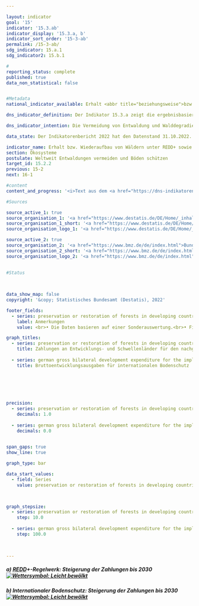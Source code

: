 ```yaml
---

layout: indicator    
goal: '15'    
indicator: '15.3.ab'    
indicator_display: '15.3.a, b'    
indicator_sort_order: '15-3-ab'    
permalink: /15-3-ab/    
sdg_indicator: 15.a.1
sdg_indicator2: 15.b.1    

#
reporting_status: complete    
published: true    
data_non_statistical: false    


#Metadata    
national_indicator_available: Erhalt <abbr title="beziehungsweise">bzw.</abbr> Wiederaufbau von Wäldern unter <abbr title="Verringerung von Emissionen aus Entwaldung und Waldschädigung sowie die Rolle des Waldschutzes, der nachhaltigen Waldbewirtschaftung und des Ausbaus des Kohlenstoffspeichers Wald in Entwicklungsländern">REDD</abbr>+ sowie internationaler Bodenschutz    

dns_indicator_definition: Der Indikator 15.3.a zeigt die ergebnisbasierten Auszahlungen Deutschlands an Entwicklungs- und Schwellenländer für den nachgewiesenen Erhalt beziehungsweise Wiederaufbau von Wäldern unter dem <abbr title="Verringerung von Emissionen aus Entwaldung und Waldschädigung sowie die Rolle des Waldschutzes, der nachhaltigen Waldbewirtschaftung und des Ausbaus des Kohlenstoffspeichers Wald in Entwicklungsländern">REDD</abbr>+-Regelwerk. Der Indikator 15.3.b umfasst die bilateralen Bruttoentwicklungsausgaben Deutschlands im Zusammenhang mit der Umsetzung des Übereinkommens der Vereinten Nationen zur Bekämpfung der Wüstenbildung in Entwicklungs- und Schwellenländern.    

dns_indicator_intention: Die Vermeidung von Entwaldung und Walddegradierung (Schädigung), eine nachhaltige Waldbewirtschaftung sowie der Wiederaufbau von Wäldern und Aufforstung tragen mittelbar und unmittelbar zum Erhalt biologischer Vielfalt, zur Boden-, Wasser, und Luftqualität, zur Verminderung von Bodenerosion, zur Minderung des <abbr title="Kohlenstoffdioxid">CO₂</abbr>-Ausstoßes und zur Speicherung von Kohlenstoff sowie zur Erhaltung wichtiger Entwicklungs- und Einkommensperspektiven für Waldländer bei. Ziel ist es, die Zahlungen unter dem <abbr title="Verringerung von Emissionen aus Entwaldung und Waldschädigung sowie die Rolle des Waldschutzes, der nachhaltigen Waldbewirtschaftung und des Ausbaus des Kohlenstoffspeichers Wald in Entwicklungsländern">REDD</abbr>+-Regelwerk bis zum Jahr 2030&nbsp;zu steigern. Gesunde Böden sind eine wesentliche, nicht <abbr title="beziehungsweise">bzw.</abbr> schwer erneuerbare natürliche Ressource. Sie spielen eine Schlüsselrolle bei der Nahrungsmittelproduktion, der Verringerung der Auswirkungen häufiger und extremer Wetterereignisse, dem Erhalt der biologischen Vielfalt und der Bereitstellung wesentlicher Ökosystemleistungen. Ziel ist es daher, Deutschlands Beitrag für den internationalen Bodenschutz bis 2030&nbsp;zu steigern. Auf internationaler Ebene ist die Desertifikationsbekämpfung neben den Themen Biodiversität und Klimawandel ein Ziel der drei Rio-Konventionen.    

data_state: Der Indikatorenbericht 2022 hat den Datenstand 31.10.2022. Die Daten auf dieser Plattform werden regelmäßig aktualisiert, sodass online aktuellere Daten verfügbar sein können als im <a href="https://dns-indikatoren.de/assets/publications/reports/de/2022.pdf">Indikatorenbericht 2022</a> veröffentlicht.    

indicator_name: Erhalt bzw. Wiederaufbau von Wäldern unter REDD+ sowie internationaler Bodenschutz    
section: Ökosysteme    
postulate: Weltweit Entwaldungen vermeiden und Böden schützen    
target_id: 15.2.2    
previous: 15-2    
next: 16-1    

#content     
content_and_progress: '<i>Text aus dem <a href="https://dns-indikatoren.de/assets/publications/reports/de/2022.pdf">Indikatorenbericht 2022&nbsp;</a></i><br><br>Der Indikator 15.3.a basiert auf dem <abbr title="Verringerung von Emissionen aus Entwaldung und Waldschädigung sowie die Rolle des Waldschutzes, der nachhaltigen Waldbewirtschaftung und des Ausbaus des Kohlenstoffspeichers Wald in Entwicklungsländern">REDD</abbr>+-Regelwerk (Reducing Emissions from Deforestation and Forest Degradation). <abbr title="Verringerung von Emissionen aus Entwaldung und Waldschädigung sowie die Rolle des Waldschutzes, der nachhaltigen Waldbewirtschaftung und des Ausbaus des Kohlenstoffspeichers Wald in Entwicklungsländern">REDD</abbr>+ ist ein internationales Konzept, welches Regierungen und lokale Gemeinschaften in Entwicklungsländern finanziell dafür belohnt, dass sie die Entwaldung und damit Emissionen nachweislich reduzieren. Die ausgezahlten Beträge orientieren sich am Umfang der ermittelten reduzierten Emissionen beziehungsweise des zusätzlich gespeicherten Kohlenstoffes. Datenquellen für den Indikator sind die Finanzberichte des Bundesministeriums für wirtschaftliche Zusammenarbeit und Entwicklung sowie des Bundesministeriums für Umwelt, Naturschutz und nukleare Sicherheit. Die Daten werden seit 2008&nbsp;jährlich erfasst. Doppelzählungen werden durch die verpflichtende Einrichtung eines Registers vermieden.<br><br>Insgesamt zeigt sich ein positiver Trend. Im Betrachtungszeitraum von 2009&nbsp;bis 2019&nbsp;stiegen die Auszahlungen von 3,0&nbsp;Millionen Euro auf 63,5&nbsp;Millionen Euro. In den Jahren 2011&nbsp;und 2015&nbsp;war jeweils ein Rückgang der Auszahlungen zu verzeichnen. Von den für das Jahr 2019&nbsp;ausgezahlten Mitteln flossen 50,0&nbsp;Millionen Euro (78,7&nbsp;%) in das multilaterale Programm „Forest Carbon Partnership Facility“ (<abbr title="Forest Carbon Partnership Facility">FCPF</abbr>) und 13,5&nbsp;Millionen Euro (21,3&nbsp;%) in das bilaterale „REDD Early Movers Programm“. Bezüglich des „Amazonienfonds für Wald- und Klimaschutz“ erfolgten 2018&nbsp;und 2019&nbsp;keine Auszahlungen.<br><br>Der Indikator stellt einen Teil der öffentlichen Entwicklungsausgaben für den Erhalt, die nachhaltige Bewirtschaftung und den Wiederaufbau von Wäldern dar. Darüber hinaus unterstützt Deutschland den <abbr title="Forest Carbon Partnership Facility">FCPF</abbr> Readiness Fund und weitere Programme. Insgesamt beliefen sich die Gesamtzusagen für internationalen Walderhalt für das Jahr 2019&nbsp;auf 660,4&nbsp;Millionen Euro.<br><br>Grundlage für den Indikator 15.3.b sind die Statistiken der Leistungen der deutschen Entwicklungszusammenarbeit des Statistischen Bundesamtes, die im Auftrag des Bundesministeriums für wirtschaftliche Zusammenarbeit und Entwicklung erstellt werden. Ein Vorhaben ist hier relevant, wenn es darauf abzielt, die Wüstenbildung zu bekämpfen oder die Auswirkungen von Dürre durch die Vermeidung oder Verringerung der Bodendegradation, die Sanierung von degradiertem Land oder die Rekultivierung von Wüstengebieten zu mildern. Die ausgezahlten Mittel geben jedoch keinen Hinweis auf die tatsächliche Entwicklung der Bodenqualität. <br><br>Die Bruttoentwicklungsausgaben zur Bekämpfung von Desertifikation weltweit sind im Betrachtungszeitraum ab 2009&nbsp;stark gestiegen. Der Indikator zeigt eine positive Entwicklung im Hinblick auf das gesetzte Ziel. Zuletzt lagen die Bruttoausgaben für das Jahr 2019&nbsp;bei 745,6&nbsp;Millionen Euro und damit mehr als 18mal höher als im Jahr 2009. Die zugesagten Mittel entwickelten sich in ähnlicher Weise. Zuletzt betrugen sie 896,2&nbsp;Millionen Euro.<br><br>Entwicklungsausgaben unter dem <abbr title="Verringerung von Emissionen aus Entwaldung und Waldschädigung sowie die Rolle des Waldschutzes, der nachhaltigen Waldbewirtschaftung und des Ausbaus des Kohlenstoffspeichers Wald in Entwicklungsländern">REDD</abbr>+-Regelwerk sowie im Rahmen der <abbr title="Vereinte Nationen (United Nations)">VN</abbr>-Wüstenkonvention sind Teil der Klimafinanzierung (Indikator <a href="https://dnsUpgradeEnvironment.github.io/dns-indicators/13-1-b">13.1.b</a>) sowie der <abbr title="Öffentliche Entwicklungsausgaben (official development assistance)">ODA</abbr>-Quote (Indikator <a href="https://dnsUpgradeEnvironment.github.io/dns-indicators/17-1">17.1</a>).'    

#Sources    

source_active_1: true
source_organisation_1: '<a href="https://www.destatis.de/DE/Home/_inhalt.html">Statistisches Bundesamt</a>'
source_organisation_1_short: '<a href="https://www.destatis.de/DE/Home/_inhalt.html">Statistisches Bundesamt</a>'
source_organisation_logo_1: '<a href="https://www.destatis.de/DE/Home/_inhalt.html"><img src="https://dnsUpgradeEnvironment.github.io/dns-indicators/public/OrgImgDe/destatis.png" alt="Statistisches Bundesamt" title=" Klicken Sie hier um zur Homepage der Organisation Statistisches Bundesamt zu gelangen." style="height:60px; width:148px; border: transparent"/></a>'

source_active_2: true
source_organisation_2: '<a href="https://www.bmz.de/de/index.html">Bundesministerium für wirtschaftliche Zusammenarbeit und Entwicklung</a>'
source_organisation_2_short: '<a href="https://www.bmz.de/de/index.html">Bundesministerium für wirtschaftliche Zusammenarbeit und Entwicklung</a>'
source_organisation_logo_2: '<a href="https://www.bmz.de/de/index.html"><img src="https://dnsUpgradeEnvironment.github.io/dns-indicators/public/OrgImgDe/bmz.png" alt="Bundesministerium für wirtschaftliche Zusammenarbeit und Entwicklung" title=" Klicken Sie hier um zur Homepage der Organisation Bundesministerium für wirtschaftliche Zusammenarbeit und Entwicklung zu gelangen." style="height:60px; width:148px; border: transparent"/></a>'
    

#Status    
    
    

data_show_map: false    
copyright: '&copy; Statistisches Bundesamt (Destatis), 2022'    

footer_fields:
  - series: preservation or restoration of forests in developing countries under the redd+ rulebook
    label: Anmerkungen
    value: <br>• Die Daten basieren auf einer Sonderauswertung.<br>• Finanzierungsbeiträge vor 2013&nbsp;sind in Antizipierung des <abbr title="Verringerung von Emissionen aus Entwaldung und Waldschädigung sowie die Rolle des Waldschutzes, der nachhaltigen Waldbewirtschaftung und des Ausbaus des Kohlenstoffspeichers Wald in Entwicklungsländern">REDD</abbr>+-Regelwerks erfolgt.    

graph_titles: 
  - series: preservation or restoration of forests in developing countries under the redd+ rulebook
    title: Zahlungen an Entwicklungs- und Schwellenländer für den nachgewiesenen Erhalt <abbr title="beziehungsweise">bzw.</abbr> Wiederaufbau von Wäldern unter dem <abbr title="Verringerung von Emissionen aus Entwaldung und Waldschädigung sowie die Rolle des Waldschutzes, der nachhaltigen Waldbewirtschaftung und des Ausbaus des Kohlenstoffspeichers Wald in Entwicklungsländern">REDD</abbr>+-Regelwerk
    
  - series: german gross bilateral development expenditure for the implementation of the un convention to combat desertification
    title: Bruttoentwicklungsausgaben für internationalen Bodenschutz
        

    

    

precision: 
  - series: preservation or restoration of forests in developing countries under the redd+ rulebook
    decimals: 1.0
    
  - series: german gross bilateral development expenditure for the implementation of the un convention to combat desertification
    decimals: 0.0
        

span_gaps: true    
show_line: true    

graph_type: bar    

data_start_values: 
  - field: Series
    value: preservation or restoration of forests in developing countries under the redd+ rulebook    

    

graph_stepsize: 
  - series: preservation or restoration of forests in developing countries under the redd+ rulebook
    step: 10.0
    
  - series: german gross bilateral development expenditure for the implementation of the un convention to combat desertification
    step: 100.0
        

                
---
```



<div>
  <div class="my-header">
    <h5>a) <abbr title="Verringerung von Emissionen aus Entwaldung und Waldschädigung sowie die Rolle des Waldschutzes, der nachhaltigen Waldbewirtschaftung und des Ausbaus des Kohlenstoffspeichers Wald in Entwicklungsländern">REDD</abbr>+-Regelwerk: Steigerung der Zahlungen bis 2030
      <a href="https://dnsUpgradeEnvironment.github.io/dns-indicators/status"><img src="https://g205sdgs.github.io/sdg-indicators/public/Wettersymbole/Leicht bewölkt.png" title="Die durchschnittliche Entwicklung zielte in 2020 (Datenstand 31.09.2022) in die richtige Richtung, im vorangegangenen Jahr ergab sich jedoch eine Entwicklung in die falsche Richtung oder gar keine Veränderung." alt="Wettersymbol: Leicht bewölkt"/>
      </a>
    </h5>
  </div>
  <div class="my-header-note">
  </div>
</div>
<div>
  <div class="my-header">
    <h5>b) Internationaler Bodenschutz: Steigerung der Zahlungen bis 2030
      <a href="https://dnsUpgradeEnvironment.github.io/dns-indicators/status"><img src="https://g205sdgs.github.io/sdg-indicators/public/Wettersymbole/Leicht bewölkt.png" title="Die durchschnittliche Entwicklung zielte in 2020 (Datenstand 31.09.2022) in die richtige Richtung, im vorangegangenen Jahr ergab sich jedoch eine Entwicklung in die falsche Richtung oder gar keine Veränderung." alt="Wettersymbol: Leicht bewölkt"/>
      </a>
    </h5>
  </div>
  <div class="my-header-note">
  </div>
</div>